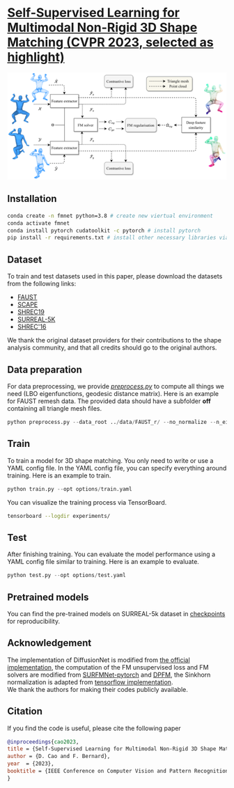 # [Self-Supervised Learning for Multimodal Non-Rigid 3D Shape Matching (CVPR 2023, selected as highlight)](https://arxiv.org/abs/2303.10971)
![img](figures/framework.png)

## Installation
```bash 
conda create -n fmnet python=3.8 # create new viertual environment
conda activate fmnet
conda install pytorch cudatoolkit -c pytorch # install pytorch
pip install -r requirements.txt # install other necessary libraries via pip
```

## Dataset
To train and test datasets used in this paper, please download the datasets from the following links:

- [FAUST](https://drive.google.com/file/d/1RmFxmQlwfNMLwxIUvbDp8xI80fARg1dN/view?usp=share_link)
- [SCAPE](https://drive.google.com/file/d/1ZPrJ7h6B16-LPXw0UVLTMFYXk9qPG9rE/view?usp=share_link)
- [SHREC19](https://drive.google.com/file/d/1phU6xyxm5fIda5dbclH_c44Rm-6WfTug/view?usp=share_link)
- [SURREAL-5K](https://drive.google.com/file/d/1D_FHv7UHHbcXquCR-BYs1w5PJiwtqgkY/view?usp=share_link)
- [SHREC'16](https://github.com/pvnieo/cp2p-pfarm-benchmark)

We thank the original dataset providers for their contributions to the shape analysis community, and that all credits should go to the original authors.

## Data preparation
For data preprocessing, we provide *[preprocess.py](preprocess.py)* to compute all things we need (LBO eigenfunctions, geodesic distance matrix).
Here is an example for FAUST remesh data. The provided data should have a subfolder **off** containing all triangle mesh files.
```python
python preprocess.py --data_root ../data/FAUST_r/ --no_normalize --n_eig 128
```

## Train
To train a model for 3D shape matching. You only need to write or use a YAML config file. 
In the YAML config file, you can specify everything around training. 
Here is an example to train.
```python
python train.py --opt options/train.yaml 
```
You can visualize the training process via TensorBoard.
```bash
tensorboard --logdir experiments/
```

## Test
After finishing training. You can evaluate the model performance using a YAML config file similar to training.
Here is an example to evaluate.
```python
python test.py --opt options/test.yaml 
```

## Pretrained models
You can find the pre-trained models on SURREAL-5k dataset in [checkpoints](checkpoints) for reproducibility.

## Acknowledgement
The implementation of DiffusionNet is modified from [the official implementation](https://github.com/nmwsharp/diffusion-net), 
the computation of the FM unsupervised loss and FM solvers are modified from [SURFMNet-pytorch](https://github.com/pvnieo/SURFMNet-pytorch)
and [DPFM](https://github.com/pvnieo/DPFM), the Sinkhorn normalization is adapted from [tensorflow implementation](https://github.com/google/gumbel_sinkhorn).  
We thank the authors for making their codes publicly available.

## Citation
If you find the code is useful, please cite the following paper
```bibtex
@inproceedings{cao2023,
title = {Self-Supervised Learning for Multimodal Non-Rigid 3D Shape Matching},
author = {D. Cao and F. Bernard},
year  = {2023},
booktitle = {IEEE Conference on Computer Vision and Pattern Recognition (CVPR)}
}
